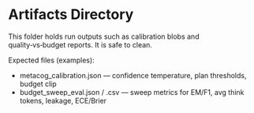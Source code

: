 Artifacts Directory
===================

This folder holds run outputs such as calibration blobs and quality‑vs‑budget reports. It is safe to clean.

Expected files (examples):
- metacog_calibration.json — confidence temperature, plan thresholds, budget clip
- budget_sweep_eval.json / .csv — sweep metrics for EM/F1, avg think tokens, leakage, ECE/Brier

